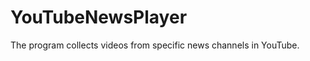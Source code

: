 YouTubeNewsPlayer
=================

The program collects videos from specific news channels in YouTube.

 
